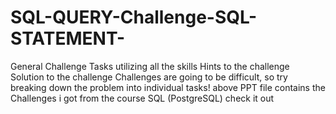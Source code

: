 # SQL-QUERY-Challenge-SQL-STATEMENT-
General Challenge Tasks utilizing all the skills  Hints to the challenge Solution to the challenge  Challenges are going to be difficult, so try breaking down the problem into individual tasks! 
above PPT file contains the Challenges i got from the course SQL (PostgreSQL) check it out 
